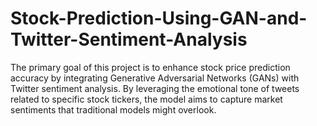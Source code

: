 # Stock-Prediction-Using-GAN-and-Twitter-Sentiment-Analysis
The primary goal of this project is to enhance stock price prediction accuracy by integrating Generative Adversarial Networks (GANs) with Twitter sentiment analysis. By leveraging the emotional tone of tweets related to specific stock tickers, the model aims to capture market sentiments that traditional models might overlook.
